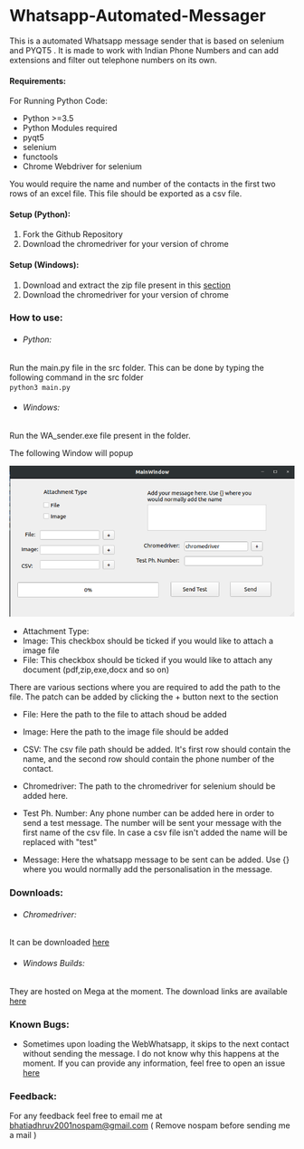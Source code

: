 # Whatsapp-Automated-Messager
This is a automated Whatsapp message sender that is based on selenium and PYQT5 .
It is made to work with Indian Phone Numbers and can add extensions and filter out telephone numbers on its own.

#### Requirements:
For Running Python Code:
* Python >=3.5
* Python Modules required
 * pyqt5
 * selenium
 * functools
* Chrome Webdriver for selenium

You would require the name and number of the contacts in the first two rows of an excel file. This file should be exported as a csv file.


#### Setup (Python):

1. Fork the Github Repository
2. Download the chromedriver for your version of chrome

#### Setup (Windows):

1. Download and extract the zip file present in this [section](#Downloads)
2. Download the chromedriver for your version of chrome


### How to use:
* ###### Python:
Run the main.py file in the src folder.
This can be done by typing the following command in the src folder <br> `python3 main.py`

* ###### Windows:
Run the WA_sender.exe file present in the folder.

The following Window will popup

![Popup](https://github.com/Manofmomo/Whatsapp-Automated-Messager/blob/main/img/popup.png)

* Attachment Type:
 * Image: This checkbox should be ticked if you would like to attach a image file
 * File: This checkbox should be ticked if you would like to attach any document (pdf,zip,exe,docx and so on)

There are various sections where you are required to add the path to the file.
The patch can be added by clicking the + button next to the section
* File: Here the path to the file to attach shoud be added
* Image: Here the path to the image file should be added
* CSV: The csv file path should be added. It's first row should contain the name, and the second row should contain the phone number of the contact.
* Chromedriver: The path to the chromedriver for selenium should be added here.

* Test Ph. Number: Any phone number can be added here in order to send a test message. The number will be sent your message with the first name of the csv file. In case a csv file isn't added the name will be replaced with "test"

* Message: Here the whatsapp message to be sent can be added. Use {} where you would normally add the personalisation in the message.

### Downloads:

 * ###### Chromedriver:
It can be downloaded [here](https://chromedriver.chromium.org/)

* ###### Windows Builds:
They are hosted on Mega at the moment. The download links are available [here]()

### Known Bugs:

* Sometimes upon loading the WebWhatsapp, it skips to the next contact without sending the message. I do not know why this happens at the moment. If you can provide any information, feel free to open an issue [here](https://github.com/Manofmomo/Whatsapp-Automated-Messager/issues)

### Feedback:
For any feedback feel free to email me at bhatiadhruv2001nospam@gmail.com ( Remove nospam before sending me a mail )

